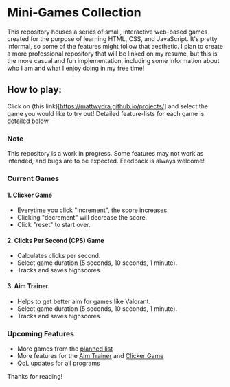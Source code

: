 # Mini-Games Collection

This repository houses a series of small, interactive web-based games created for the purpose of learning HTML, CSS, and JavaScript. It's pretty informal, so some of the features might follow that aesthetic. I plan to create a more professional repository that will be linked on my resume, but this is the more casual and fun implementation, including some information about who I am and what I enjoy doing in my free time!

## How to play:
Click on (this link)[https://mattwydra.github.io/projects/] and select the game you would like to try out! Detailed feature-lists for each game is detailed below.

### Note  
This repository is a work in progress. Some features may not work as intended, and bugs are to be expected. Feedback is always welcome!  

### Current Games

#### 1. **Clicker Game**
- Everytime you click "increment", the score increases.
- Clicking "decrement" will decrease the score.
- Click "reset" to start over.

#### 2. **Clicks Per Second (CPS) Game**
- Calculates clicks per second.
- Select game duration (5 seconds, 10 seconds, 1 minute).
- Tracks and saves highscores.

#### 3. **Aim Trainer**
- Helps to get better aim for games like Valorant.
- Select game duration (5 seconds, 10 seconds, 1 minute).
- Tracks and saves highscores.

### Upcoming Features
- More games from the [planned list](minigames/program_list.txt)
- More features for the [Aim Trainer](minigames/aim_trainer/issues_aim_trainer.txt) and [Clicker Game](minigames/count_clicker/issues_count_clicker.txt)
- QoL updates for [all programs](minigames/feature_list_all_programs.txt)

Thanks for reading!
